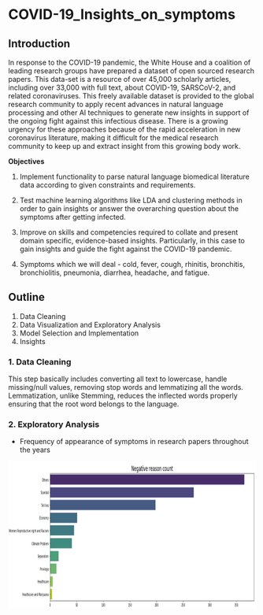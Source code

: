 # COVID-19_Insights_on_symptoms

## Introduction

In response to the COVID-19 pandemic, the White House and a coalition of leading research groups have prepared a dataset of open sourced research papers. This data-set is a resource of over 45,000 scholarly articles, including over 33,000 with full text, about COVID-19, SARSCoV-2, and related coronaviruses. This freely available dataset is provided to the global research community to apply recent advances in natural language processing and other AI techniques to generate new insights in support of the ongoing fight against this infectious disease. There is a growing urgency for these approaches because of the rapid acceleration in new coronavirus literature, making it difficult for the medical research community to keep up and extract insight from this growing body work.

**Objectives**

1. Implement functionality to parse natural language biomedical literature data according to given constraints and requirements.

2. Test machine learning algorithms like LDA and clustering methods in order to gain insights or answer the overarching question about the symptoms after getting infected.

3. Improve on skills and competencies required to collate and present domain specific, evidence-based insights. Particularly, in this case to gain insights and guide the fight against the COVID-19 pandemic.

4. Symptoms which we will deal - cold, fever, cough, rhinitis, bronchitis, bronchiolitis, pneumonia, diarrhea, headache, and fatigue.


## Outline
1. Data Cleaning
2. Data Visualization and Exploratory Analysis
3. Model Selection and Implementation
4. Insights

### 1. Data Cleaning

This step basically includes converting all text to lowercase, handle missing/null values, removing stop words and lemmatizing all the words. Lemmatization, unlike Stemming, reduces the inflected words properly ensuring that the root word belongs to the language.


### 2. Exploratory Analysis

* Frequency of appearance of symptoms in research papers throughout the years

<img src="https://github.com/Akshat2395/Twitter_Sentiment_Analysis_of_Canadian_Political_Landscape_2019/blob/main/images/neg_reason_count.png" width="1000" height="300">
